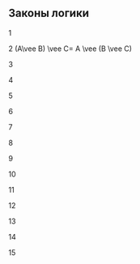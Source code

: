 ## Законы логики


1



2 
(A\vee B) \vee C= A \vee (B \vee C)


3



4



5



6



7



8



9



10



11



12



13



14



15


